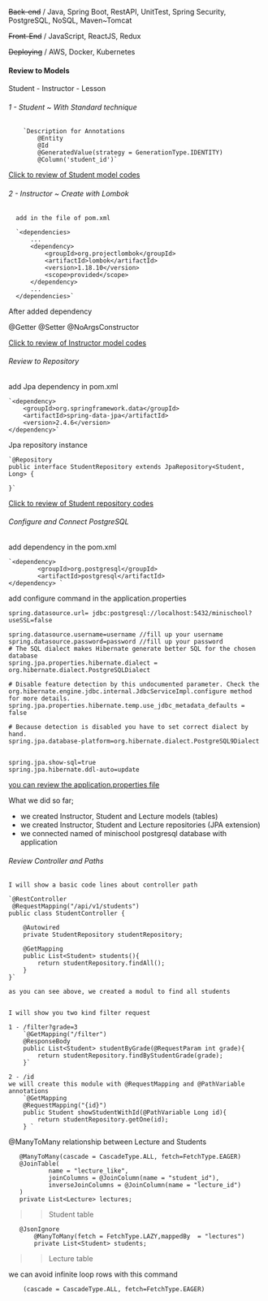~~Back-end~~ / Java, Spring Boot, RestAPI, UnitTest, Spring Security, PostgreSQL, NoSQL, Maven~Tomcat

~~Front-End~~ / JavaScript, ReactJS, Redux

~~Deploying~~ / AWS, Docker, Kubernetes


#### Review to Models

Student - Instructor - Lesson 
    
###### 1 - Student ~ With Standard technique 
    
        `Description for Annotations 
            @Entity 
            @Id
            @GeneratedValue(strategy = GenerationType.IDENTITY)
            @Column('student_id')`

<a href="https://github.com/omeryzr/miniSchool/blob/main/src/main/java/com/miniSchool/MiniSchool/models/Student.java">Click to review of Student model codes </a>
     
###### 2 - Instructor ~ Create with Lombok
    
      add in the file of pom.xml
      
      `<dependencies>
          ...
          <dependency>
              <groupId>org.projectlombok</groupId>
              <artifactId>lombok</artifactId>
              <version>1.18.10</version>
              <scope>provided</scope>
          </dependency>
          ...
      </dependencies>`

After added dependency
       
   @Getter
   @Setter
   @NoArgsConstructor
       
<a href="https://github.com/omeryzr/miniSchool/blob/main/src/main/java/com/miniSchool/MiniSchool/models/Instructor.java">Click to review of Instructor model codes </a>



###### Review to Repository

add Jpa dependency in pom.xml

    `<dependency>
        <groupId>org.springframework.data</groupId>
        <artifactId>spring-data-jpa</artifactId>
        <version>2.4.6</version>
    </dependency>`

Jpa repository instance

    `@Repository
    public interface StudentRepository extends JpaRepository<Student, Long> {
    
    }`
<a href="https://github.com/omeryzr/miniSchool/blob/main/src/main/java/com/miniSchool/MiniSchool/repositories/StudentRepository.java">Click to review of Student repository codes </a>



###### Configure and Connect PostgreSQL

add dependency in the pom.xml

    `<dependency>
            <groupId>org.postgresql</groupId>
            <artifactId>postgresql</artifactId>
    </dependency> `
    
add configure command in the application.properties

    spring.datasource.url= jdbc:postgresql://localhost:5432/minischool?useSSL=false
    
    spring.datasource.username=username //fill up your username     
    spring.datasource.password=password //fill up your password
    # The SQL dialect makes Hibernate generate better SQL for the chosen database
    spring.jpa.properties.hibernate.dialect = org.hibernate.dialect.PostgreSQLDialect
    
    # Disable feature detection by this undocumented parameter. Check the org.hibernate.engine.jdbc.internal.JdbcServiceImpl.configure method for more details.
    spring.jpa.properties.hibernate.temp.use_jdbc_metadata_defaults = false
    
    # Because detection is disabled you have to set correct dialect by hand.
    spring.jpa.database-platform=org.hibernate.dialect.PostgreSQL9Dialect
    
    
    spring.jpa.show-sql=true
    spring.jpa.hibernate.ddl-auto=update


<a href="https://github.com/omeryzr/miniSchool/blob/main/src/main/resources/application.properties">you can review the application.properties file </a>

What we did so far;
    
   - we created Instructor, Student and Lecture models (tables)
   - we created Instructor, Student and Lecture repositories (JPA extension)
   - we connected named of minischool postgresql database with application
    
    

###### Review Controller and Paths
    
    I will show a basic code lines about controller path
    
    `@RestController
     @RequestMapping("/api/v1/students")
    public class StudentController {
    
        @Autowired
        private StudentRepository studentRepository;
    
        @GetMapping
        public List<Student> students(){
            return studentRepository.findAll();
        }
    }`
    
    as you can see above, we created a modul to find all students
    
    
    I will show you two kind filter request
    
    1 - /filter?grade=3 
        `@GetMapping("/filter")
        @ResponseBody
        public List<Student> studentByGrade(@RequestParam int grade){
            return studentRepository.findByStudentGrade(grade);
        }`
    
    2 - /id
    we will create this module with @RequestMapping and @PathVariable annotations
        `@GetMapping
        @RequestMapping("{id}")
        public Student showStudentWithId(@PathVariable Long id){
            return studentRepository.getOne(id);
        } `

@ManyToMany relationship between Lecture and Students

       @ManyToMany(cascade = CascadeType.ALL, fetch=FetchType.EAGER)
       @JoinTable(
               name = "lecture_like",
               joinColumns = @JoinColumn(name = "student_id"),
               inverseJoinColumns = @JoinColumn(name = "lecture_id")
       )
       private List<Lecture> lectures;
  >>Student table    
       
       
       
       @JsonIgnore
           @ManyToMany(fetch = FetchType.LAZY,mappedBy  = "lectures")
           private List<Student> students;
  >>Lecture table

         
  we can avoid infinite loop rows with this command
        
        (cascade = CascadeType.ALL, fetch=FetchType.EAGER)   

